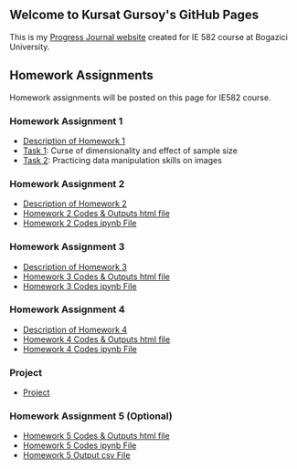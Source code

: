 ## Welcome to Kursat Gursoy's GitHub Pages

This is my [Progress Journal website](https://bu-ie-582.github.io/fall21-kursatgursoy/) created for IE 582 course at Bogazici University.

## Homework Assignments

Homework assignments will be posted on this page for IE582 course.

### Homework Assignment 1

* [Description of Homework 1](HW1_Files/IE582_Fall21_Homework1.pdf)
* [Task 1](https://bu-ie-582.github.io/fall21-kursatgursoy/HW1_Files/HW1_Task1_Final.html): Curse of dimensionality and effect of sample size
* [Task 2](https://bu-ie-582.github.io/fall21-kursatgursoy/HW1_Files/HW1_Task2_Final.html): Practicing data manipulation skills on images

### Homework Assignment 2

* [Description of Homework 2](HW2_Files/IE582_Fall21_Homework2.pdf)
* [Homework 2 Codes & Outputs html file](https://bu-ie-582.github.io/fall21-kursatgursoy/HW2_Files/HW2_Final.html)
* [Homework 2 Codes ipynb File](https://bu-ie-582.github.io/fall21-kursatgursoy/HW2_Files/HW2_Final.ipynb)

### Homework Assignment 3

* [Description of Homework 3](HW3_Files/IE582_Fall21_Homework3.pdf)
* [Homework 3 Codes & Outputs html file](HW3_Files/HW3_Final.html)
* [Homework 3 Codes ipynb File](HW3_Files/HW3_Final.ipynb)

### Homework Assignment 4

* [Description of Homework 4](HW4_Files/IE582_Fall21_Homework4.pdf)
* [Homework 4 Codes & Outputs html file](HW4_Files/HW4_Final.html)
* [Homework 4 Codes ipynb File](HW4_Files/HW4_Final.ipynb)

### Project

* [Project](IE_582_Project.pdf)

### Homework Assignment 5 (Optional)

* [Homework 5 Codes & Outputs html file](HW5_Files/HW5_Final.html)
* [Homework 5 Codes ipynb File](HW5_Files/HW5_Final.ipynb)
* [Homework 5 Output csv File](HW5_Files/HW5_test_predictions.csv)
